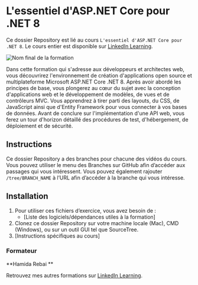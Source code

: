 # L'essentiel d'ASP.NET Core pour .NET 8

Ce dossier Repository est lié au cours `L'essentiel d'ASP.NET Core pour .NET 8`. Le cours entier est disponible sur [LinkedIn Learning][lil-course-url].

![Nom final de la formation][lil-thumbnail-url] 

Dans cette formation qui s'adresse aux développeurs et architectes web, vous découvrirez l'environnement de création d'applications open source et multiplateforme Microsoft ASP.NET Core .NET 8. Après avoir abordé les principes de base, vous plongerez au cœur du sujet avec la conception d'applications web et le développement de modèles, de vues et de contrôleurs MVC. Vous apprendrez à tirer parti des layouts, du CSS, de JavaScript ainsi que d'Entity Framework pour vous connecter à vos bases de données. Avant de conclure sur l'implémentation d'une API web, vous ferez un tour d'horizon détaillé des procédures de test, d'hébergement, de déploiement et de sécurité.

## Instructions

Ce dossier Repository a des branches pour chacune des vidéos du cours. Vous pouvez utiliser le menu des Branches sur GitHub afin d’accéder aux passages qui vous intéressent. Vous pouvez également rajouter `/tree/BRANCH_NAME` à l’URL afin d’accéder à la branche qui vous intéresse. 

## Installation

1. Pour utiliser ces fichiers d’exercice, vous avez besoin de : 
   - [Liste des logiciels/dépendances utiles à la formation] 
2. Clonez ce dossier Repository sur votre machine locale (Mac), CMD (Windows), ou sur un outil GUI tel que SourceTree. 
3. [Instructions spécifiques au cours] 


### Formateur

**Hamida Rebai ** 

 Retrouvez mes autres formations sur [LinkedIn Learning][lil-URL-trainer].

[0]: # (Replace these placeholder URLs with actual course URLs)
[lil-course-url]: https://www.linkedin.com/learning/l-essentiel-d-asp-dot-net-core-pour-dot-net-8
[lil-thumbnail-url]: https://media.licdn.com/dms/image/D4E0DAQFGmJAzJDbFBw/learning-public-crop_675_1200/0/1713350315751?e=2147483647&v=beta&t=fuLXGj3NpoKONJuGnB7kxHltVRslmM_C3XS8tCZMcvQ
[lil-URL-trainer]: https://www.linkedin.com/learning/instructors/hamida-rebai

[1]: # (End of FR-Instruction ###############################################################################################)
